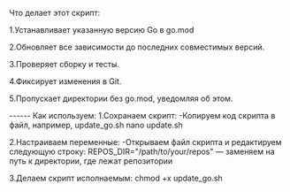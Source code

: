  Что делает этот скрипт:
 
1.Устанавливает указанную версию Go в go.mod

2.Обновляет все зависимости до последних совместимых версий. 

3.Проверяет сборку и тесты.

4.Фиксирует изменения в Git.

5.Пропускает директории без go.mod, уведомляя об этом.



------ Как используем:
1.Сохранаем скрипт: 
-Копируем код скрипта в файл, например, update_go.sh
	nano update.sh
	
2.Настраиваем переменные:
-Открываем файл скрипта и редактируем следующую строку:
	REPOS_DIR="/path/to/your/repos" — заменяем на путь к директории, где лежат репозитории

3.Делаем скрипт исполнаемым:
	chmod +x update_go.sh
